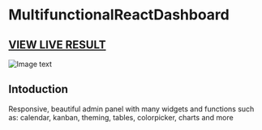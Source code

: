 # MultifunctionalReactDashboard

## <a href="https://shoppymultidash.netlify.app/">VIEW LIVE RESULT</a>

![Image text](https://github.com/MorgDzh/MultifunctionalReactDashboard/blob/main/src/data/resimg.png)

## Intoduction

Responsive, beautiful admin panel with many widgets and functions such as: calendar, kanban, theming, tables, colorpicker, charts and more
